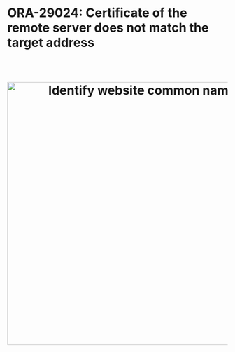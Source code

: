# ORA-29024: Certificate of the remote server does not match the target address

<h1 align="center">
      <br>
      <img src="https://raw.githubusercontent.com/hhudson/mailchimp_plsql_api/master/docs/img/id_common_name.png" alt="Identify website common name" width="600">
      <br>
      <br>
</h1>